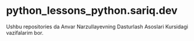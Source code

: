 # python_lessons_python.sariq.dev
Ushbu repositories da Anvar Narzullayevning Dasturlash Asoslari Kursidagi vazifalarim bor.
